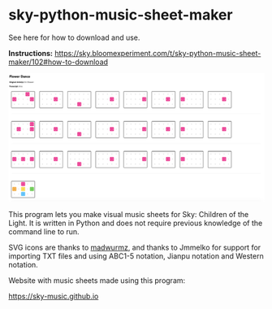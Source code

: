 # sky-python-music-sheet-maker

See here for how to download and use.

**Instructions:** https://sky.bloomexperiment.com/t/sky-python-music-sheet-maker/102#how-to-download

![Flower Dance intro music sheet](https://raw.githubusercontent.com/sky-music/sky-python-music-sheet-maker/master/images/flower_dance_intro.png)

This program lets you make visual music sheets for Sky: Children of the Light. It is written in Python and does not require previous knowledge of the command line to run. 

SVG icons are thanks to [madwurmz](http://madwurmz.com), and thanks to Jmmelko for support for importing TXT files and using ABC1-5 notation, Jianpu notation and Western notation.

Website with music sheets made using this program: 

https://sky-music.github.io
